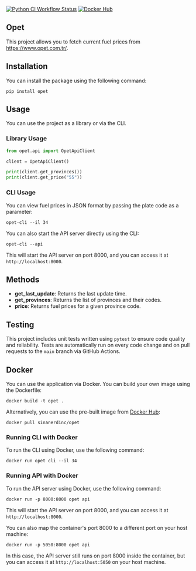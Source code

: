 [![Python CI Workflow Status](https://github.com/sinanerdinc/opet/actions/workflows/ci.yml/badge.svg)](https://github.com/sinanerdinc/opet/actions/workflows/ci.yml)
[![Docker Hub](https://img.shields.io/docker/pulls/sinanerdinc/opet.svg)](https://hub.docker.com/r/sinanerdinc/opet)

## Opet
This project allows you to fetch current fuel prices from https://www.opet.com.tr/.

## Installation
You can install the package using the following command:
```
pip install opet
```

## Usage
You can use the project as a library or via the CLI.

### Library Usage
```python
from opet.api import OpetApiClient

client = OpetApiClient()

print(client.get_provinces())
print(client.get_price("55"))
```

### CLI Usage
You can view fuel prices in JSON format by passing the plate code as a parameter:
```
opet-cli --il 34
```

You can also start the API server directly using the CLI:
```
opet-cli --api
```
This will start the API server on port 8000, and you can access it at `http://localhost:8000`.

## Methods
- **get_last_update**: Returns the last update time.
- **get_provinces**: Returns the list of provinces and their codes.
- **price**: Returns fuel prices for a given province code.

## Testing
This project includes unit tests written using `pytest` to ensure code quality and reliability. Tests are automatically run on every code change and on pull requests to the `main` branch via GitHub Actions.

## Docker
You can use the application via Docker. You can build your own image using the Dockerfile:
```
docker build -t opet .
```

Alternatively, you can use the pre-built image from [Docker Hub](https://hub.docker.com/r/sinanerdinc/opet):
```
docker pull sinanerdinc/opet
```

### Running CLI with Docker
To run the CLI using Docker, use the following command:
```
docker run opet cli --il 34
```

### Running API with Docker
To run the API server using Docker, use the following command:
```
docker run -p 8000:8000 opet api
```

This will start the API server on port 8000, and you can access it at `http://localhost:8000`.

You can also map the container's port 8000 to a different port on your host machine:
```
docker run -p 5050:8000 opet api
```
In this case, the API server still runs on port 8000 inside the container, but you can access it at `http://localhost:5050` on your host machine.